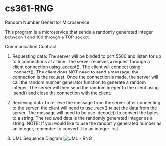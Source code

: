 # cs361-RNG
Random Number Generator Microservice

This program is a microservice that sends a randomly generated integer between 1 and 100 through a TCP socket.

Communication Contract

1. Requesting data:
The server will be binded to port 5500 and listen for up to 5 connections at a time. The server recieves a request through a client connection using .accept(). The client will connect using .connect(). The client does NOT need to send a message, the connection is the request. Once the connection is made, the server will call the random number generator function to generate a random integer. The server will then send the random integer to the client using .send() and close the connection with the client.

2. Recieving data
To recieve the message from the server after connecting to the server, the client will need to use .recv() to get the data from the server. The message will need to be use .decode() to convert the bytes to a string. The recieved data is the randomly generated integer as a string. NOTE: If you would like to use the randomly generated number as an integer, remember to convert it to an integer first.

3. UML Sequence Diagram
![UML - RNG](https://user-images.githubusercontent.com/81350636/217755306-e3d04d67-ee13-4fb8-956d-589172f63e60.jpg)

